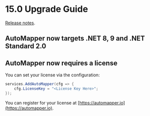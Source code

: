 # 15.0 Upgrade Guide

[Release notes](https://github.com/LuckyPennySoftware/AutoMapper/releases/tag/v15.0.0).

## AutoMapper now targets .NET 8, 9 and .NET Standard 2.0

## AutoMapper now requires a license

You can set your license via the configuration:

```c#
services.AddAutoMapper(cfg => {
    cfg.LicenseKey = "<License Key Here>";
});
```

You can register for your license at [https://automapper.io](https://automapper.io).